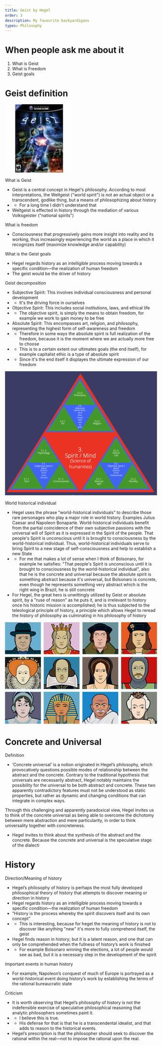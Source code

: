```yaml
---
title: Geist by Hegel
order: 3
description: My favourite backyardigans
types: Philosophy
---
```


# When people ask me about it

1. What is Geist
2. What is Freedom
3. Geist goals

# Geist definition

![alt text](image.png)

What is Geist
- Geist is a central concept in Hegel's philosophy. According to most interpretations, the Weltgeist ("world spirit") is not an actual object or a transcendent, godlike thing, but a means of philosophizing about history
- - For a long time I didn't understand that
- Weltgeist is effected in history through the mediation of various Volksgeister ("national spirits")

What is freedom
- Consciousness that progressively gains more insight into reality and its working, thus increasingly experiencing the world as a place in which it recognizes itself (maximize knowledge and/or capability)

What is the Geist goals
- Hegel regards history as an intelligible process moving towards a specific condition—the realization of human freedom
- The geist would be the driver of history


Geist decomposition
- Subjective Spirit: This involves individual consciousness and personal development
- - It's the driving force in ourselves
- Objective Spirit: This includes social institutions, laws, and ethical life
- - The objective spirit, is simply the means to obtain freedom, for example we work to gain money to be free
- Absolute Spirit: This encompasses art, religion, and philosophy, representing the highest form of self-awareness and freedom
- - Therefore in some ways the absolute spirit is full realization of the freedom, because it is the moment where we are actually more free to choose
- - This is to a certain extent our ultimates goals (the end itself), for example capitalist ethic is a type of absolute spirit
- - Since it's the end itself it displayes the ultimate expression of our freedom

![alt text](hegel.png)

World historical individual
- Hegel uses the phrase “world-historical individuals” to describe those rare personages who play a major role in world history. Examples Julius Caesar and Napoleon Bonaparte. World-historical individuals benefit from the partial coincidence of their own subjective passions with the universal will of Spirit as it is expressed in the Spirit of the people. That people's Spirit is unconscious until it is brought to consciousness by the world-historical individual. Thus, world-historical individuals serve to bring Spirit to a new stage of self-consciousness and help to establish a new State
- - For me that makes a lot of sense when I think of Bolsonaro, for example he satisfies: "That people's Spirit is unconscious until it is brought to consciousness by the world-historical individual", also that he is the concrete and universal because the absolute spirit is something abstract because it's universal, but Bolsonaro is concrete, even though he represents something very abstract which is the right wing in Brazil, he is still concrete
- For Hegel, the great hero is unwittingly utilized by Geist or absolute spirit, by a "ruse of reason" as he puts it, and is irrelevant to history once his historic mission is accomplished; he is thus subjected to the teleological principle of history, a principle which allows Hegel to reread the history of philosophy as culminating in his philosophy of history

![alt text](image-1.png)

# Concrete and Universal

Definition
- ‘Concrete universal’ is a notion originated in Hegel’s philosophy, which provocatively questions possible modes of relationship between the abstract and the concrete. Contrary to the traditional hypothesis that universals are necessarily abstract, Hegel notably maintains the possibility for the universal to be both abstract and concrete. These two apparently contradictory features must not be understood as static properties, but rather as dynamic and changing conditions that can integrate in complex ways.

Through this challenging and apparently paradoxical view, Hegel invites us to think of the concrete universal as being able to overcome the dichotomy between mere abstraction and mere particularity, in order to think universality together with concreteness.
- Hegel invites to think about the synthesis of the abstract and the concrete. Because the concrete and universal is the speculative stage of the dialecti

# History

Direction/Meaning of history
- Hegel’s philosophy of history is perhaps the most fully developed philosophical theory of history that attempts to discover meaning or direction in history
- Hegel regards history as an intelligible process moving towards a specific condition—the realization of human freedom
- “History is the process whereby the spirit discovers itself and its own concept”
- - This is interesting, because for hegel the meaning of history is not to discover like anything "new" it's more to fully comprehend itself, the geist
- Hegel finds reason in history; but it is a latent reason, and one that can only be comprehended when the fullness of history’s work is finished
- - For example Bolsonaro winning the elections, a lot of people would see as bad, but it is a necessary step in the development of the spirit

Important events in human history
- For example, Napoleon’s conquest of much of Europe is portrayed as a world-historical event doing history’s work by establishing the terms of the rational bureaucratic state

Criticism
- It is worth observing that Hegel’s philosophy of history is not the indefensible exercise of speculative philosophical reasoning that analytic philosophers sometimes paint it.
- - I believe this is true.
- - His defense for that is that he is a transcendental idealist, and that adds to reason to the historical events.
- Hegel’s prescription is that the philosopher should seek to discover the rational within the real—not to impose the rational upon the real.